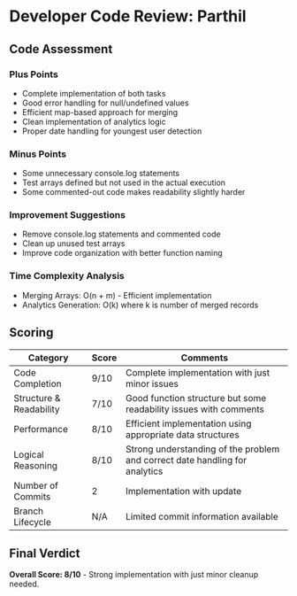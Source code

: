 # Developer Code Review: Parthil

## Code Assessment

### Plus Points

- Complete implementation of both tasks
- Good error handling for null/undefined values
- Efficient map-based approach for merging
- Clean implementation of analytics logic
- Proper date handling for youngest user detection

### Minus Points

- Some unnecessary console.log statements
- Test arrays defined but not used in the actual execution
- Some commented-out code makes readability slightly harder

### Improvement Suggestions

- Remove console.log statements and commented code
- Clean up unused test arrays
- Improve code organization with better function naming

### Time Complexity Analysis

- Merging Arrays: O(n + m) - Efficient implementation
- Analytics Generation: O(k) where k is number of merged records

## Scoring

| Category                | Score | Comments                                                                    |
| ----------------------- | ----- | --------------------------------------------------------------------------- |
| Code Completion         | 9/10  | Complete implementation with just minor issues                              |
| Structure & Readability | 7/10  | Good function structure but some readability issues with comments           |
| Performance             | 8/10  | Efficient implementation using appropriate data structures                  |
| Logical Reasoning       | 8/10  | Strong understanding of the problem and correct date handling for analytics |
| Number of Commits       | 2     | Implementation with update                                                  |
| Branch Lifecycle        | N/A   | Limited commit information available                                        |

## Final Verdict

**Overall Score: 8/10** - Strong implementation with just minor cleanup needed.
